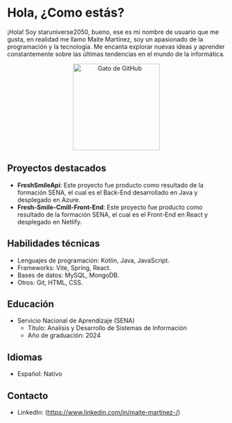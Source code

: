 <!-- Encabezado -->
# Hola, ¿Como estás?

<!-- Descripción -->
¡Hola! Soy staruniverse2050, bueno, ese es mi nombre de usuario que me gusta, en realidad me llamo Maite Martínez, soy un apasionado de la programación y la tecnología. Me encanta explorar nuevas ideas y aprender constantemente sobre las últimas tendencias en el mundo de la informática.

<!-- Gato de GitHub -->
<p align="center">
  <img src="https://octodex.github.com/images/daftpunktocat-guy.gif" alt="Gato de GitHub" width="200" height="200">
</p>

## Proyectos destacados
- **FreshSmileApi**: Este proyecto fue producto como resultado de la formación SENA, el cual es el Back-End desarrollado en Java y desplegado en Azure.
- **Fresh-Smile-Cmill-Front-End**: Este proyecto fue producto como resultado de la formación SENA, el cual es el Front-End en React y desplegado en Netlify.

## Habilidades técnicas
- Lenguajes de programación: Kotlin, Java, JavaScript.
- Frameworks: Vite, Spring, React.
- Bases de datos: MySQL, MongoDB.
- Otros: Git, HTML, CSS.


## Educación
- Servicio Nacional de Aprendizaje (SENA)
  - Título: Analisis y Desarrollo de Sistemas de Información
  - Año de graduación: 2024

## Idiomas
- Español: Nativo

## Contacto
- LinkedIn: (https://www.linkedin.com/in/maite-martinez-/)
